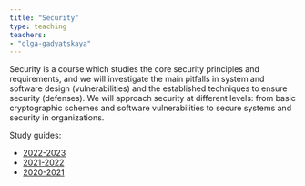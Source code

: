 ```yaml
---
title: "Security"
type: teaching
teachers:
- "olga-gadyatskaya"
---
```


Security is a course which studies the core security principles and requirements, and we will investigate the main pitfalls in system and software design (vulnerabilities) and the established techniques to ensure security (defenses). We will approach security at different levels: from basic cryptographic schemes and software vulnerabilities to secure systems and security in organizations.

Study guides:

- [2022-2023](https://studiegids.universiteitleiden.nl/courses/114214/security)
- [2021-2022](https://studiegids.universiteitleiden.nl/courses/109140/security)
- [2020-2021](https://studiegids.universiteitleiden.nl/courses/103279/security)

